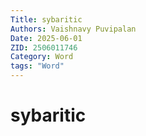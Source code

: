 ```yaml
---
Title: sybaritic
Authors: Vaishnavy Puvipalan
Date: 2025-06-01
ZID: 2506011746
Category: Word
tags: "Word"
---
```


# sybaritic
  

  
  
  
  

